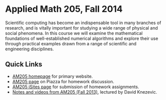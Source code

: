 # Applied Math 205, Fall 2014

Scientific computing has become an indispensable tool in many branches of research, and is vitally important for studying a wide range of physical and social phenomena. In this course we will examine the mathematical foundations of well-established numerical algorithms and explore their use through practical examples drawn from a range of scientific and engineering disciplines.

## Quick Links
* [AM205 homepage](http://iacs-courses.seas.harvard.edu/courses/am205) for primary website.
* [AM205 page](https://piazza.com/class/hzfoxt83ib83uf) on Piazza for homework discussion.
* [AM205 iSites page](http://isites.harvard.edu/icb/icb.do?keyword=k107197) for submission of homework assignments.
* [Notes and videos from AM205 (Fall 2013)](http://iacs-courses.seas.harvard.edu/courses/am205/schedule/am205_lec4.pdf), lectured by David Knezevic.
